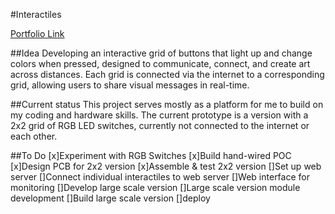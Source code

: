 #Interactiles

[Portfolio Link](https://showspace.so/p/9350)

##Idea
Developing an interactive grid of buttons that light up and change colors when pressed, designed to communicate, connect, and create art across distances. 
Each grid is connected via the internet to a corresponding grid, allowing users to share visual messages in real-time.

##Current status
This project serves mostly as a platform for me to build on my coding and hardware skills. The current prototype is a version with a 2x2 grid of RGB LED switches, currently not connected to the internet or each other.

##To Do
[x]Experiment with RGB Switches
[x]Build hand-wired POC
[x]Design PCB for 2x2 version
[x]Assemble & test 2x2 version
[]Set up web server
[]Connect individual interactiles to web server
[]Web interface for monitoring
[]Develop large scale version
[]Large scale version module development
[]Build large scale version
[]deploy
